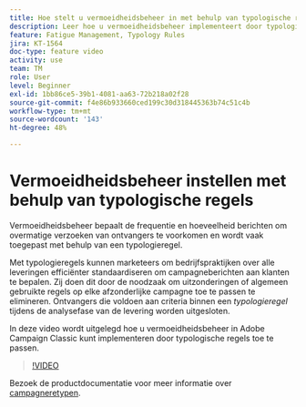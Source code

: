 ```yaml
---
title: Hoe stelt u vermoeidheidsbeheer in met behulp van typologische regels in Adobe Campaign Classic
description: Leer hoe u vermoeidheidsbeheer implementeert door typologische regels toe te passen.
feature: Fatigue Management, Typology Rules
jira: KT-1564
doc-type: feature video
activity: use
team: TM
role: User
level: Beginner
exl-id: 1bb86ce5-39b1-4081-aa63-72b218a02f28
source-git-commit: f4e86b933660ced199c30d318445363b74c51c4b
workflow-type: tm+mt
source-wordcount: '143'
ht-degree: 48%

---
```


# Vermoeidheidsbeheer instellen met behulp van typologische regels

Vermoeidheidsbeheer bepaalt de frequentie en hoeveelheid berichten om overmatige verzoeken van ontvangers te voorkomen en wordt vaak toegepast met behulp van een typologieregel.

Met typologieregels kunnen marketeers om bedrijfspraktijken over alle leveringen efficiënter standaardiseren om campagneberichten aan klanten te bepalen. Zij doen dit door de noodzaak om uitzonderingen of algemeen gebruikte regels op elke afzonderlijke campagne toe te passen te elimineren. Ontvangers die voldoen aan criteria binnen een *typologieregel* tijdens de analysefase van de levering worden uitgesloten.

In deze video wordt uitgelegd hoe u vermoeidheidsbeheer in Adobe Campaign Classic kunt implementeren door typologische regels toe te passen.

>[!VIDEO](https://video.tv.adobe.com/v/25090?quality=12&learn=on)

Bezoek de productdocumentatie voor meer informatie over [campagneretypen](https://experienceleague.adobe.com/docs/campaign-classic/using/orchestrating-campaigns/campaign-optimization/about-campaign-typologies.html?lang=nl).
